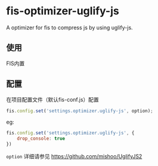 # fis-optimizer-uglify-js

A optimizer for fis to compress js by using uglify-js.

## 使用

FIS内置

## 配置

在项目配置文件（默认fis-conf.js）配置

```javascript
fis.config.set('settings.optimizer.uglify-js', option);
```

eg:

```javascript
fis.config.set('settings.optimizer.uglify-js', {
    drop_console: true
})
```

`option` 详细请参见 https://github.com/mishoo/UglifyJS2
